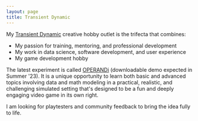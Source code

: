 ```yaml
---
layout: page
title: Transient Dynamic
---
```



My [Transient Dynamic](https://transient-dynamic.itch.io/) creative hobby outlet is the trifecta that combines:

 - My passion for training, mentoring, and professional development
 - My work in data science, software development, and user experience
 - My game development hobby

The latest experiment is called [OPERANDi](https://transient-dynamic.itch.io/operandi) (downloadable demo expected in Summer '23). It is a unique opportunity to learn both basic and advanced topics involving data and math modeling in a practical, realistic, and challenging simulated setting that's designed to be a fun and deeply engaging video game in its own right.

I am looking for playtesters and community feedback to bring the idea fully to life.
